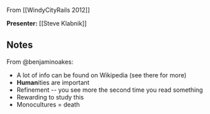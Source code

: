 From [[WindyCityRails 2012]]

**Presenter:** [[Steve Klabnik]]

## Notes

From @benjaminoakes:

* A lot of info can be found on Wikipedia (see there for more)
* **Human**ities are important
* Refinement -- you see more the second time you read something
* Rewarding to study this
* Monocultures = death
